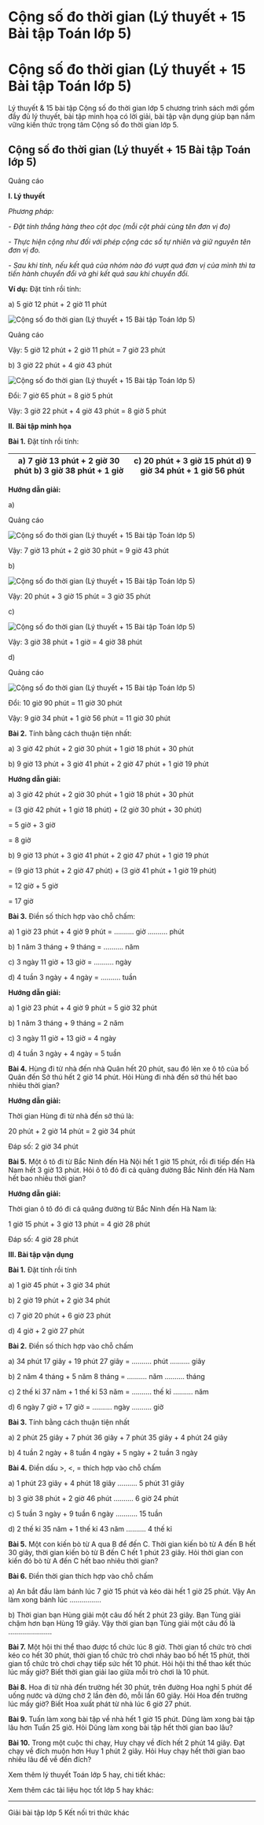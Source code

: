 # Cộng số đo thời gian (Lý thuyết + 15 Bài tập Toán lớp 5)

# Cộng số đo thời gian (Lý thuyết + 15 Bài tập Toán lớp 5)

Lý thuyết & 15 bài tập Cộng số đo thời gian lớp 5 chương trình sách mới gồm đầy đủ lý thuyết, bài tập minh họa có lời giải, bài tập vận dụng giúp bạn nắm vững kiến thức trọng tâm Cộng số đo thời gian lớp 5.

## Cộng số đo thời gian (Lý thuyết + 15 Bài tập Toán lớp 5)

Quảng cáo

**I. Lý thuyết**

_Phương pháp:_

_\- Đặt tính thẳng hàng theo cột dọc (mỗi cột phải cùng tên đơn vị đo)_

_\- Thực hiện cộng như đối với phép cộng các số tự nhiên và giữ nguyên tên đơn vị đo._

_\- Sau khi tính, nếu kết quả của nhóm nào đó vượt quá đơn vị của mình thì ta tiến hành chuyển đổi và ghi kết quả sau khi chuyển đổi._

**Ví dụ:** Đặt tính rồi tính:

a) 5 giờ 12 phút + 2 giờ 11 phút

![Cộng số đo thời gian \(Lý thuyết + 15 Bài tập Toán lớp 5\)](https://vietjack.com/toan-5-kn/images/ly-thuyet-cong-so-do-thoi-gian-220552.PNG)

Quảng cáo

Vậy: 5 giờ 12 phút + 2 giờ 11 phút = 7 giờ 23 phút

b) 3 giờ 22 phút + 4 giờ 43 phút

![Cộng số đo thời gian \(Lý thuyết + 15 Bài tập Toán lớp 5\)](https://vietjack.com/toan-5-kn/images/ly-thuyet-cong-so-do-thoi-gian-220553.PNG)

Đổi: 7 giờ 65 phút = 8 giờ 5 phút

Vậy: 3 giờ 22 phút + 4 giờ 43 phút = 8 giờ 5 phút

**II. Bài tập minh họa**

**Bài 1.** Đặt tính rồi tính: 

a) 7 giờ 13 phút + 2 giờ 30 phút b) 3 giờ 38 phút + 1 giờ |  c) 20 phút + 3 giờ 15 phút d) 9 giờ 34 phút + 1 giờ 56 phút  
---|---  
  
**Hướng dẫn giải:**

a)

Quảng cáo

![Cộng số đo thời gian \(Lý thuyết + 15 Bài tập Toán lớp 5\)](https://vietjack.com/toan-5-kn/images/ly-thuyet-cong-so-do-thoi-gian-220554.PNG)

Vậy: 7 giờ 13 phút + 2 giờ 30 phút = 9 giờ 43 phút

b)

![Cộng số đo thời gian \(Lý thuyết + 15 Bài tập Toán lớp 5\)](https://vietjack.com/toan-5-kn/images/ly-thuyet-cong-so-do-thoi-gian-220555.PNG)

Vậy: 20 phút + 3 giờ 15 phút = 3 giờ 35 phút

c)

![Cộng số đo thời gian \(Lý thuyết + 15 Bài tập Toán lớp 5\)](https://vietjack.com/toan-5-kn/images/ly-thuyet-cong-so-do-thoi-gian-220556.PNG)

Vậy: 3 giờ 38 phút + 1 giờ = 4 giờ 38 phút

d)

Quảng cáo

![Cộng số đo thời gian \(Lý thuyết + 15 Bài tập Toán lớp 5\)](https://vietjack.com/toan-5-kn/images/ly-thuyet-cong-so-do-thoi-gian-220557.PNG)

Đổi: 10 giờ 90 phút = 11 giờ 30 phút

Vậy: 9 giờ 34 phút + 1 giờ 56 phút = 11 giờ 30 phút

**Bài 2.** Tính bằng cách thuận tiện nhất:

a) 3 giờ 42 phút + 2 giờ 30 phút + 1 giờ 18 phút + 30 phút

b) 9 giờ 13 phút + 3 giờ 41 phút + 2 giờ 47 phút + 1 giờ 19 phút

**Hướng dẫn giải:**

a) 3 giờ 42 phút + 2 giờ 30 phút + 1 giờ 18 phút + 30 phút

= (3 giờ 42 phút + 1 giờ 18 phút) + (2 giờ 30 phút + 30 phút)

= 5 giờ + 3 giờ

= 8 giờ

b) 9 giờ 13 phút + 3 giờ 41 phút + 2 giờ 47 phút + 1 giờ 19 phút

= (9 giờ 13 phút + 2 giờ 47 phút) + (3 giờ 41 phút + 1 giờ 19 phút) 

= 12 giờ + 5 giờ

= 17 giờ

**Bài 3.** Điền số thích hợp vào chỗ chấm:

a) 1 giờ 23 phút + 4 giờ 9 phút = ………. giờ ………. phút

b) 1 năm 3 tháng + 9 tháng = ………. năm

c) 3 ngày 11 giờ + 13 giờ = ………. ngày

d) 4 tuần 3 ngày + 4 ngày = ………. tuần

**Hướng dẫn giải:**

a) 1 giờ 23 phút + 4 giờ 9 phút = 5 giờ 32 phút

b) 1 năm 3 tháng + 9 tháng = 2 năm

c) 3 ngày 11 giờ + 13 giờ = 4 ngày

d) 4 tuần 3 ngày + 4 ngày = 5 tuần

**Bài 4.** Hùng đi từ nhà đến nhà Quân hết 20 phút, sau đó lên xe ô tô của bố Quân đến Sở thú hết 2 giờ 14 phút. Hỏi Hùng đi nhà đến sở thú hết bao nhiêu thời gian?

**Hướng dẫn giải:**

Thời gian Hùng đi từ nhà đến sở thú là:

20 phút + 2 giờ 14 phút = 2 giờ 34 phút

Đáp số: 2 giờ 34 phút

**Bài 5.** Một ô tô đi từ Bắc Ninh đến Hà Nội hết 1 giờ 15 phút, rồi đi tiếp đến Hà Nam hết 3 giờ 13 phút. Hỏi ô tô đó đi cả quãng đường Bắc Ninh đến Hà Nam hết bao nhiêu thời gian?

**Hướng dẫn giải:**

Thời gian ô tô đó đi cả quãng đường từ Bắc Ninh đến Hà Nam là:

1 giờ 15 phút + 3 giờ 13 phút = 4 giờ 28 phút

Đáp số: 4 giờ 28 phút

**III. Bài tập vận dụng**

**Bài 1.** Đặt tính rồi tính

a) 1 giờ 45 phút + 3 giờ 34 phút

b) 2 giờ 19 phút + 2 giờ 34 phút

c) 7 giờ 20 phút + 6 giờ 23 phút

d) 4 giờ + 2 giờ 27 phút

**Bài 2.** Điền số thích hợp vào chỗ chấm

a) 34 phút 17 giây + 19 phút 27 giây = ………. phút ………. giây

b) 2 năm 4 tháng + 5 năm 8 tháng = ………. năm ………. tháng

c) 2 thế kỉ 37 năm + 1 thế kỉ 53 năm = ………. thế kỉ ………. năm

d) 6 ngày 7 giờ + 17 giờ = ………. ngày ………. giờ

**Bài 3.** Tính bằng cách thuận tiện nhất

a) 2 phút 25 giây + 7 phút 36 giây + 7 phút 35 giây + 4 phút 24 giây

b) 4 tuần 2 ngày + 8 tuần 4 ngày + 5 ngày + 2 tuần 3 ngày

**Bài 4.** Điền dấu >, <, = thích hợp vào chỗ chấm

a) 1 phút 23 giây + 4 phút 18 giây ………. 5 phút 31 giây

b) 3 giờ 38 phút + 2 giờ 46 phút ………. 6 giờ 24 phút

c) 5 tuần 3 ngày + 9 tuần 6 ngày ……….. 15 tuần

d) 2 thế kỉ 35 năm + 1 thế kỉ 43 năm ………. 4 thế kỉ

**Bài 5.** Một con kiến bò từ A qua B để đến C. Thời gian kiến bò từ A đến B hết 30 giây, thời gian kiến bò từ B đến C hết 1 phút 23 giây. Hỏi thời gian con kiến đó bò từ A đến C hết bao nhiêu thời gian?

**Bài 6.** Điền thời gian thích hợp vào chỗ chấm

a) An bắt đầu làm bánh lúc 7 giờ 15 phút và kéo dài hết 1 giờ 25 phút. Vậy An làm xong bánh lúc …………….

b) Thời gian bạn Hùng giải một câu đố hết 2 phút 23 giây. Bạn Tùng giải chậm hơn bạn Hùng 19 giây. Vậy thời gian bạn Tùng giải một câu đố là ………………….

**Bài 7.** Một hội thi thể thao được tổ chức lúc 8 giờ. Thời gian tổ chức trò chơi kéo co hết 30 phút, thời gian tổ chức trò chơi nhảy bao bố hết 15 phút, thời gian tổ chức trò chơi chạy tiếp sức hết 10 phút. Hỏi hội thi thể thao kết thúc lúc mấy giờ? Biết thời gian giải lao giữa mỗi trò chơi là 10 phút.

**Bài 8.** Hoa đi từ nhà đến trường hết 30 phút, trên đường Hoa nghỉ 5 phút để uống nước và dừng chờ 2 lần đèn đỏ, mỗi lần 60 giây. Hỏi Hoa đến trường lúc mấy giờ? Biết Hoa xuất phát từ nhà lúc 6 giờ 27 phút.

**Bài 9.** Tuấn làm xong bài tập về nhà hết 1 giờ 15 phút. Dũng làm xong bài tập lâu hơn Tuấn 25 giờ. Hỏi Dũng làm xong bài tập hết thời gian bao lâu?

**Bài 10.** Trong một cuộc thi chạy, Huy chạy về đích hết 2 phút 14 giây. Đạt chạy về đích muộn hơn Huy 1 phút 2 giây. Hỏi Huy chạy hết thời gian bao nhiêu lâu để về đến đích?

Xem thêm lý thuyết Toán lớp 5 hay, chi tiết khác:

Xem thêm các tài liệu học tốt lớp 5 hay khác:

* * *

Giải bài tập lớp 5 Kết nối tri thức khác
